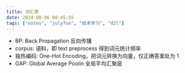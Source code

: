 ```yaml
---
title: 词汇表
date: 2024-08-06 00:45:55
tags: ["notes", "julyfun", "技术学习", "d2l"]
---
```

- BP: Back Propagation 反向传播
- corpus: 语料，即 text preprocess 得到词元统计频率
- 独热编码: One-Hot Encoding，把词元转换为向量，仅正确答案处为 1
- GAP: Global Average Poolin 全局平均汇聚层
